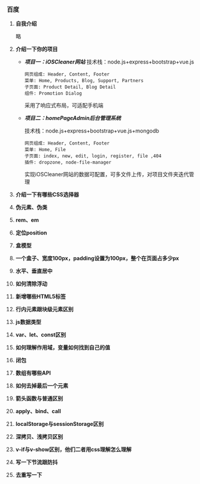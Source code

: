 ### 百度

1. **自我介绍**

   略

2. **介绍一下你的项目**

   * ***项目一：iOSCleaner网站***
     技术栈：node.js+express+bootstrap+vue.js

     ```apl
     网页组成: Header, Content, Footer
     菜单: Home, Products, Blog, Support, Partners 
     子页面: Product Detail, Blog Detail
     组件: Promotion Dialog
     ```

     采用了响应式布局，可适配手机端

   * ***项目二：homePageAdmin后台管理系统***

     技术栈：node.js+express+bootstrap+vue.js+mongodb

     ```apl
     网页组成: Header, Content, Footer
     菜单: Home, File
     子页面: index, new, edit, login, register, file ,404
     插件: dropzone, node-file-manager
     ```

     实现iOSCleaner网站的数据可配置，可多文件上传，对项目文件夹迭代管理

3. **介绍一下有哪些CSS选择器**

4. **伪元素、伪类**

5. **rem、em**

6. **定位position**

7. **盒模型**

8. **一个盒子、宽度100px，padding设置为100px，整个在页面占多少px**

9. **水平、垂直居中**

10. **如何清除浮动**

11. **新增哪些HTML5标签**

12. **行内元素跟块级元素区别**

13. **js数据类型**

14. **var、let、const区别**

15. **如何理解作用域，变量如何找到自己的值**

16. **闭包**

17. **数组有哪些API**

18. **如何去掉最后一个元素**

19. **箭头函数与普通区别**

20. **apply、bind、call**

21. **localStorage与sessionStorage区别**

22. **深拷贝、浅拷贝区别**

23. **v-if与v-show区别，他们二者用css理解怎么理解**

24. **写一下节流跟防抖**

25. **去重写一下**